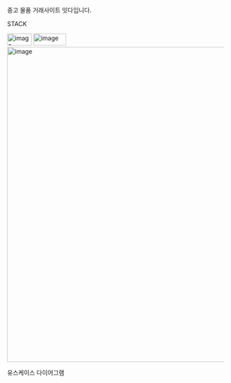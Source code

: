 중고 물품 거래사이트 잇다입니다.

STACK

<img width="57" height="28" alt="image" src="https://github.com/user-attachments/assets/dee3d331-1409-4e4b-a9df-ce6448d29d03" />
<img width="76" height="28" alt="image" src="https://github.com/user-attachments/assets/4d2e837b-affc-4921-b445-b2e20b8a3529" />


<img width="1584" height="732" alt="image" src="https://github.com/user-attachments/assets/8b6996e7-2c5c-4061-aa15-bcb3332169e5" />

유스케이스 다이어그램
